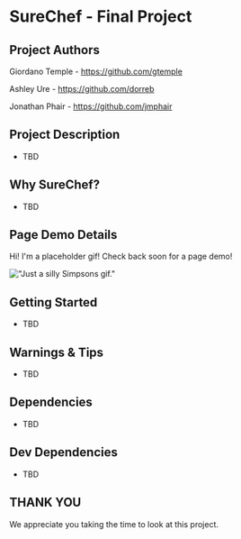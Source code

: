 # SureChef - Final Project

## Project Authors

Giordano Temple - https://github.com/gtemple

Ashley Ure - https://github.com/dorreb

Jonathan Phair - https://github.com/jmphair

## Project Description

- TBD

## Why SureChef?

- TBD

## Page Demo Details

Hi! I'm a placeholder gif! Check back soon for a page demo!

!["Just a silly Simpsons gif."]()


## Getting Started

- TBD

## Warnings & Tips

- TBD

## Dependencies

- TBD

## Dev Dependencies

- TBD

## THANK YOU
We appreciate you taking the time to look at this project.
